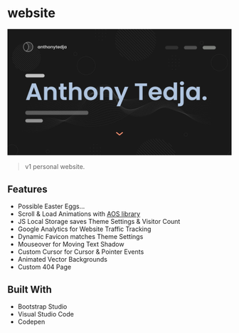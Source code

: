 # website

[![Website Preview](assets/img/preview.jpg)](https://v1.anthonytedja.com)

> v1 personal website.

## Features

- Possible Easter Eggs...
- Scroll & Load Animations with [AOS library](https://github.com/michalsnik/aos)
- JS Local Storage saves Theme Settings & Visitor Count
- Google Analytics for Website Traffic Tracking
- Dynamic Favicon matches Theme Settings
- Mouseover for Moving Text Shadow
- Custom Cursor for Cursor & Pointer Events
- Animated Vector Backgrounds
- Custom 404 Page

## Built With

- Bootstrap Studio
- Visual Studio Code
- Codepen
